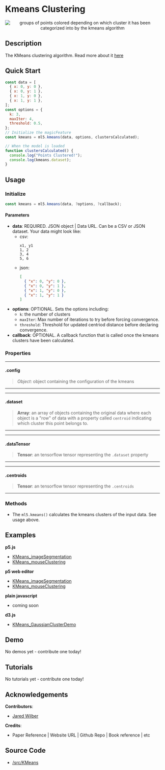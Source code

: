 # Kmeans Clustering

<center>
    <img style="display:block; max-height:20rem" alt="groups of points colored depending on which cluster it has been categorized into by the kmeans algorithm" src="assets/header-kmeans.png">
</center>

## Description

The KMeans clustering algorithm. Read more about it [here](https://en.wikipedia.org/wiki/K-means_clustering)

## Quick Start

```js
const data = [
  { x: 0, y: 0 },
  { x: 0, y: 1 },
  { x: 1, y: 0 },
  { x: 1, y: 1 },
];
const options = {
  k: 3,
  maxIter: 4,
  threshold: 0.5,
};
// Initialize the magicFeature
const kmeans = ml5.kmeans(data, options, clustersCalculated);

// When the model is loaded
function clustersCalculated() {
  console.log("Points Clustered!");
  console.log(kmeans.dataset);
}
```

## Usage

### Initialize

```js
const kmeans = ml5.kmeans(data, ?options, ?callback);
```

#### Parameters

- **data**: REQUIRED. JSON object | Data URL. Can be a CSV or JSON dataset. Your data might look like:
  - csv:
    ```csv
    x1, y1
    1, 2
    3, 4
    5, 6
    ```
  - json:
    ```json
    [
      { "x": 0, "y": 0 },
      { "x": 0, "y": 1 },
      { "x": 1, "y": 0 },
      { "x": 1, "y": 1 }
    ]
    ```
- **options**: OPTIONAL. Sets the options including:
  - `k`: the number of clusters
  - `maxIter`: Max number of iterations to try before forcing convergence.
  - `threshold`: Threshold for updated centriod distance before declaring convergence.
- **callback**: OPTIONAL. A callback function that is called once the kmeans clusters have been calculated.

### Properties

---

#### .config

> _Object_: object containing the configuration of the kmeans

---

---

#### .dataset

> **Array**: an array of objects containing the original data where each object is a "row" of data with a property called `centroid` indicating which cluster this point belongs to.

---

---

#### .dataTensor

> **Tensor**: an tensorflow tensor representing the `.dataset` property

---

---

#### .centroids

> **Tensor**: an tensorflow tensor representing the `.centroids`

---

### Methods

- The `ml5.kmeans()` calculates the kmeans clusters of the input data. See usage above.

## Examples

**p5.js**

- [KMeans_imageSegmentation](https://github.com/ml5js/ml5-library/tree/main/examples/p5js/KMeans/KMeans_imageSegmentation/)
- [KMeans_mouseClustering](https://github.com/ml5js/ml5-library/tree/main/examples/p5js/KMeans/KMeans_mouseClustering)

**p5 web editor**

- [KMeans_imageSegmentation](https://editor.p5js.org/ml5/sketches/KMeans_imageSegmentation/)
- [KMeans_mouseClustering](https://editor.p5js.org/ml5/sketches/KMeans_mouseClustering)

**plain javascript**

- coming soon

**d3.js**

- [KMeans_GaussianClusterDemo](https://github.com/ml5js/ml5-library/tree/main/examples/d3/KMeans/KMeans_GaussianClusterDemo)

## Demo

No demos yet - contribute one today!

## Tutorials

No tutorials yet - contribute one today!

## Acknowledgements

**Contributors**:

- [Jared Wilber](https://www.jwilber.me/)

**Credits**:

- Paper Reference | Website URL | Github Repo | Book reference | etc

## Source Code

- [/src/KMeans](https://github.com/ml5js/ml5-library/tree/main/src/KMeans)
